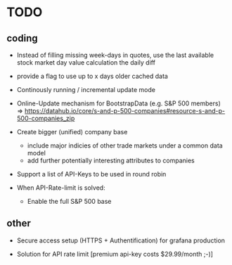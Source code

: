 TODO
=

coding
-
* Instead of filling missing week-days in quotes, use the last available stock market day value calculation the daily diff

* provide a flag to use up to x days older cached data 

* Continously running / incremental update mode

* Online-Update mechanism for BootstrapData (e.g. S&P 500 members)
    => https://datahub.io/core/s-and-p-500-companies#resource-s-and-p-500-companies_zip

* Create bigger (unified) company base
    * include major indicies of other trade markets under a common data model
    * add further potentially interesting attributes to companies  

* Support a list of API-Keys to be used in round robin

* When API-Rate-limit is solved:
    * Enable the full S&P 500 base 



other
-
- Secure access setup (HTTPS + Authentification) for grafana production

- Solution for API rate limit [premium api-key costs $29.99/month ;-)]
